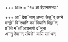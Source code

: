 +++
title = "१७ आ देवानामभवः"

+++
आ᳓ देवा᳓नाम् अभवः केतु᳓र् अग्ने  
मन्द्रो᳓ वि᳓श्वानि का᳓वियानि विद्वा᳓न्  
प्र᳓ति म᳓र्ताँ अवासयो द᳓मूना  
अ᳓नु देवा᳓न् रथिरो᳓ यासि सा᳓धन्